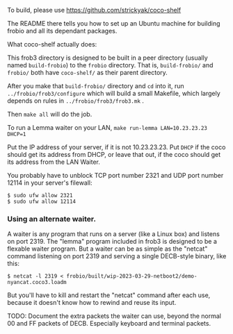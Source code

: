 To build, please use https://github.com/strickyak/coco-shelf

The README there tells you how to set up an Ubuntu machine
for building frobio and all its dependant packages.

What coco-shelf actually does:

This frob3 directory is designed to be built in a peer directory
(usually named `build-frobio`) to the `frobio` directory.
That is, `build-frobio/` and `frobio/` both have `coco-shelf/`
as their parent directory.

After you make that `build-frobio/` directory and `cd` into it,
run `../frobio/frob3/configure` which will build a small Makefile,
which largely depends on rules in `../frobio/frob3/frob3.mk` .

Then `make all` will do the job.

To run a Lemma waiter on your LAN, `make run-lemma LAN=10.23.23.23 DHCP=1`

Put the IP address of your server, if it is not 10.23.23.23.
Put `DHCP` if the coco should get its address from DHCP,
or leave that out, if the coco should get its address from
the LAN Waiter.

You probably have to unblock TCP port number 2321
and UDP port number 12114 in your server's filewall:

```
$ sudo ufw allow 2321
$ sudo ufw allow 12114
```

### Using an alternate waiter.

A waiter is any program that runs on a server (like a Linux box)
and listens on port 2319.  The "lemma" program included in frob3
is designed to be a flexable waiter program.  But a waiter can be
as simple as the "netcat" command listening on port 2319 and serving
a single DECB-style binary, like this:

```
$ netcat -l 2319 < frobio/built/wip-2023-03-29-netboot2/demo-nyancat.coco3.loadm
```

But you'll have to kill and restart the "netcat" command after each use,
because it doesn't know how to rewind and reuse its input.

TODO: Document the extra packets the waiter can use, beyond the normal 00 and FF
packets of DECB.  Especially keyboard and terminal packets.
